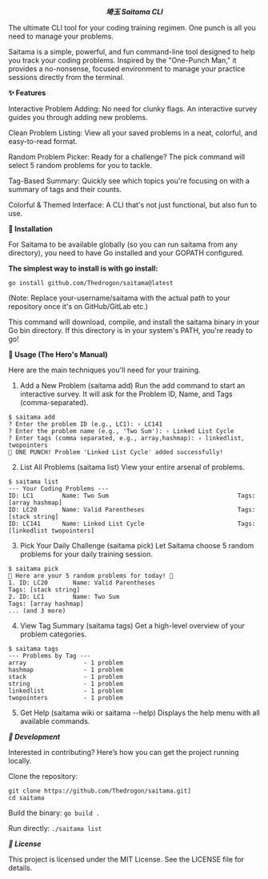 <div align="center">

***埼玉 Saitama CLI***
</div>
The ultimate CLI tool for your coding training regimen. One punch is all you need to manage your problems.



Saitama is a simple, powerful, and fun command-line tool designed to help you track your coding problems. Inspired by the "One-Punch Man," it provides a no-nonsense, focused environment to manage your practice sessions directly from the terminal.

**✨ Features**

Interactive Problem Adding: No need for clunky flags. An interactive survey guides you through adding new problems.

Clean Problem Listing: View all your saved problems in a neat, colorful, and easy-to-read format.

Random Problem Picker: Ready for a challenge? The pick command will select 5 random problems for you to tackle.

Tag-Based Summary: Quickly see which topics you're focusing on with a summary of tags and their counts.

Colorful & Themed Interface: A CLI that's not just functional, but also fun to use.

**🚀 Installation**

For Saitama to be available globally (so you can run saitama from any directory), you need to have Go installed and your GOPATH configured.

**The simplest way to install is with go install:**

```
go install github.com/Thedrogon/saitama@latest
```

(Note: Replace your-username/saitama with the actual path to your repository once it's on GitHub/GitLab etc.)

This command will download, compile, and install the saitama binary in your Go bin directory. If this directory is in your system's PATH, you're ready to go!

**📖 Usage (The Hero's Manual)**


Here are the main techniques you'll need for your training.

1. Add a New Problem (saitama add)
Run the add command to start an interactive survey. It will ask for the Problem ID, Name, and Tags (comma-separated).
```
$ saitama add
? Enter the problem ID (e.g., LC1): › LC141
? Enter the problem name (e.g., 'Two Sum'): › Linked List Cycle
? Enter tags (comma separated, e.g., array,hashmap): › linkedlist, twopointers
👊 ONE PUNCH! Problem 'Linked List Cycle' added successfully!
```


2. List All Problems (saitama list)
View your entire arsenal of problems.

```
$ saitama list
--- Your Coding Problems ---
ID: LC1        Name: Two Sum                                    Tags: [array hashmap]
ID: LC20       Name: Valid Parentheses                          Tags: [stack string]
ID: LC141      Name: Linked List Cycle                          Tags: [linkedlist twopointers]
```

3. Pick Your Daily Challenge (saitama pick)
Let Saitama choose 5 random problems for your daily training session.
```
$ saitama pick
🚀 Here are your 5 random problems for today! 🚀
1. ID: LC20       Name: Valid Parentheses                          Tags: [stack string]
2. ID: LC1        Name: Two Sum                                    Tags: [array hashmap]
... (and 3 more)
```

4. View Tag Summary (saitama tags)
Get a high-level overview of your problem categories.
```
$ saitama tags
--- Problems by Tag ---
array                - 1 problem
hashmap              - 1 problem
stack                - 1 problem
string               - 1 problem
linkedlist           - 1 problem
twopointers          - 1 problem
```
5. Get Help (saitama wiki or saitama --help)
Displays the help menu with all available commands.

***🔧 Development***


Interested in contributing? Here’s how you can get the project running locally.

Clone the repository:
```
git clone https://github.com/Thedrogon/saitama.git]
cd saitama
```

Build the binary:
``
go build .
``

Run directly:
``
./saitama list
``

***📝 License***

This project is licensed under the MIT License. See the LICENSE file for details.

